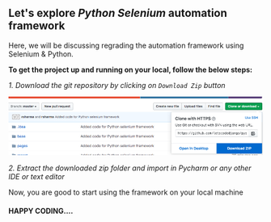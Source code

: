 <h2>Let's explore <em>Python Selenium</em> automation framework</h2>

Here, we will be discussing regrading the automation framework using Selenium & Python.

**To get the project up and running on your local, follow the below steps:**

*_1. Download the git repository by clicking on `Download Zip` button_*

<img src=downloadzip.png>

*_2. Extract the downloaded zip folder and import in Pycharm or any other IDE or text editor_*

Now, you are good to start using the framework on your local machine

#### HAPPY CODING....
